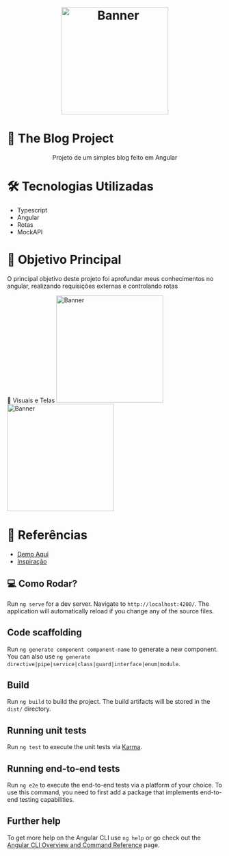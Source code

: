 <h1 align="center">
        <img alt="Banner" title="#Banner" style="object-fit: contain; height:250px;" src="https://media.discordapp.net/attachments/929069726372597815/1149490892747579402/image.png?width=517&height=130"  />
</h1>

# 📝 The Blog Project

<p align="center"> Projeto de um simples blog feito em Angular </p>

# 🛠 Tecnologias Utilizadas

- Typescript
- Angular
- Rotas
- MockAPI

# 🎯 Objetivo Principal

O principal objetivo deste projeto foi aprofundar meus conhecimentos no angular, realizando requisições externas e controlando rotas

📸 Visuais e Telas
<img alt="Banner" title="#Banner" style="object-fit: cover; height:250px;" src="https://media.discordapp.net/attachments/929069726372597815/1149493149752885319/screencapture-localhost-4200-2023-09-07-20_35_03.png?width=719&height=558"  />
<img alt="Banner" title="#Banner" style="object-fit: cover; height:250px;" src="https://media.discordapp.net/attachments/929069726372597815/1149493150126190612/screencapture-localhost-4200-article-4-2023-09-07-20_35_19.png?width=915&height=421"  />

# 🎨 Referências

- [Demo Aqui]()
- [Inspiração](https://dribbble.com/shots/18089191-Blog-Layout)

## 💻 Como Rodar?

Run `ng serve` for a dev server. Navigate to `http://localhost:4200/`. The application will automatically reload if you change any of the source files.

## Code scaffolding

Run `ng generate component component-name` to generate a new component. You can also use `ng generate directive|pipe|service|class|guard|interface|enum|module`.

## Build

Run `ng build` to build the project. The build artifacts will be stored in the `dist/` directory.

## Running unit tests

Run `ng test` to execute the unit tests via [Karma](https://karma-runner.github.io).

## Running end-to-end tests

Run `ng e2e` to execute the end-to-end tests via a platform of your choice. To use this command, you need to first add a package that implements end-to-end testing capabilities.

## Further help

To get more help on the Angular CLI use `ng help` or go check out the [Angular CLI Overview and Command Reference](https://angular.io/cli) page.
